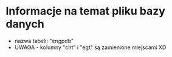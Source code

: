 # Informacje na temat pliku bazy danych
- nazwa tabeli: "engpdb"
- UWAGA - kolumny "cht" i "egt" są zamienione miejscami XD